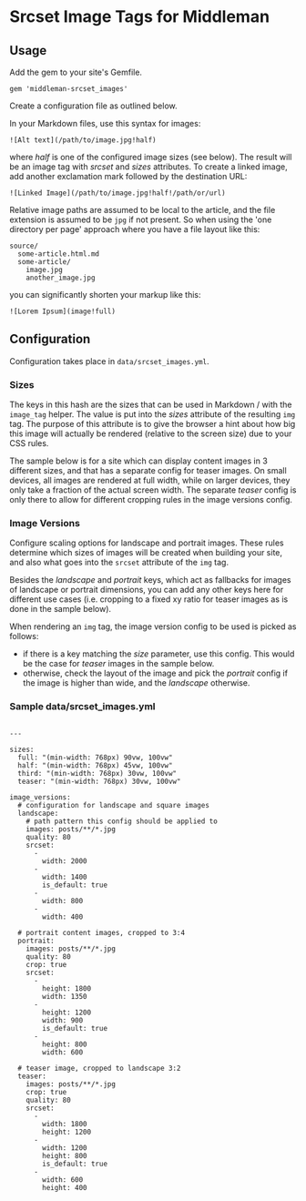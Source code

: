 # Srcset Image Tags for Middleman

## Usage

Add the gem to your site's Gemfile.

~~~~
gem 'middleman-srcset_images'
~~~~

Create a configuration file as outlined below.

In your Markdown files, use this syntax for images:

~~~
![Alt text](/path/to/image.jpg!half)
~~~

where _half_ is one of the configured image sizes (see below). The result will
be an image tag with _srcset_ and _sizes_ attributes. To create a linked image,
add another exclamation mark followed by the destination URL:

~~~
![Linked Image](/path/to/image.jpg!half!/path/or/url)
~~~


Relative image paths are assumed to be local to the article, and the file
extension is assumed to be `jpg` if not present. So when using the 'one
directory per page' approach where you have a file layout like this:

~~~
source/
  some-article.html.md
  some-article/
    image.jpg
    another_image.jpg
~~~

you can significantly shorten your markup like this:

~~~
![Lorem Ipsum](image!full)
~~~



## Configuration

Configuration takes place in `data/srcset_images.yml`.

### Sizes

The keys in this hash are the sizes that can be used in Markdown / with the
`image_tag` helper. The value is put into the _sizes_ attribute of the
resulting `img` tag. The purpose of this attribute is to give the browser a hint
about how big this image will actually be rendered (relative to the screen
size) due to your CSS rules.

The sample below is for a site which can display content images in 3
different sizes, and that has a separate config for teaser images. On small
devices, all images are rendered at full width, while on larger devices, they
only take a fraction of the actual screen width. The separate _teaser_ config
is only there to allow for different cropping rules in the image versions
config.

### Image Versions

Configure scaling options for landscape and portrait images. These rules
determine which sizes of images will be created when building your site, and
also what goes into the `srcset` attribute of the `img` tag.

Besides the _landscape_ and _portrait_ keys, which act as fallbacks for images
of landscape or portrait dimensions, you can add any other keys here for
different use cases (i.e. cropping to a fixed xy ratio for teaser images as is
done in the sample below).

When rendering an `img` tag, the image version config to be used is picked as
follows:

- if there is a key matching the _size_ parameter, use this config. This would
  be the case for _teaser_ images in the sample below.
- otherwise, check the layout of the image and pick the _portrait_ config if
  the image is higher than wide, and the _landscape_ otherwise.


### Sample data/srcset\_images.yml

~~~~

---

sizes:
  full: "(min-width: 768px) 90vw, 100vw"
  half: "(min-width: 768px) 45vw, 100vw"
  third: "(min-width: 768px) 30vw, 100vw"
  teaser: "(min-width: 768px) 30vw, 100vw"

image_versions:
  # configuration for landscape and square images
  landscape:
    # path pattern this config should be applied to
    images: posts/**/*.jpg
    quality: 80
    srcset:
      -
        width: 2000
      -
        width: 1400
        is_default: true
      -
        width: 800
      -
        width: 400

  # portrait content images, cropped to 3:4
  portrait:
    images: posts/**/*.jpg
    quality: 80
    crop: true
    srcset:
      -
        height: 1800
        width: 1350
      -
        height: 1200
        width: 900
        is_default: true
      -
        height: 800
        width: 600

  # teaser image, cropped to landscape 3:2
  teaser:
    images: posts/**/*.jpg
    crop: true
    quality: 80
    srcset:
      -
        width: 1800
        height: 1200
      -
        width: 1200
        height: 800
        is_default: true
      -
        width: 600
        height: 400

~~~~

